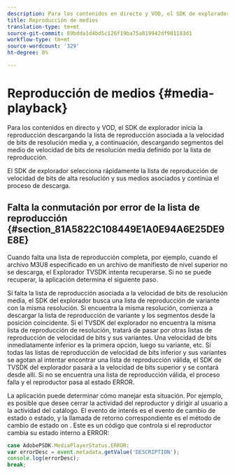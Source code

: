 ```yaml
---
description: Para los contenidos en directo y VOD, el SDK de explorador inicia la reproducción descargando la lista de reproducción asociada a la velocidad de bits de resolución media y, a continuación, descargando segmentos del medio de velocidad de bits de resolución media definido por la lista de reproducción.
title: Reproducción de medios
translation-type: tm+mt
source-git-commit: 89bdda1d4bd5c126f19ba75a819942df901183d1
workflow-type: tm+mt
source-wordcount: '329'
ht-degree: 0%

---
```



# Reproducción de medios {#media-playback}

Para los contenidos en directo y VOD, el SDK de explorador inicia la reproducción descargando la lista de reproducción asociada a la velocidad de bits de resolución media y, a continuación, descargando segmentos del medio de velocidad de bits de resolución media definido por la lista de reproducción.

El SDK de explorador selecciona rápidamente la lista de reproducción de velocidad de bits de alta resolución y sus medios asociados y continúa el proceso de descarga.

## Falta la conmutación por error de la lista de reproducción {#section_81A5822C108449E1A0E94A6E25DE9E8E}

Cuando falta una lista de reproducción completa, por ejemplo, cuando el archivo M3U8 especificado en un archivo de manifiesto de nivel superior no se descarga, el Explorador TVSDK intenta recuperarse. Si no se puede recuperar, la aplicación determina el siguiente paso.

Si falta la lista de reproducción asociada a la velocidad de bits de resolución media, el SDK del explorador busca una lista de reproducción de variante con la misma resolución. Si encuentra la misma resolución, comienza a descargar la lista de reproducción de variante y los segmentos desde la posición coincidente. Si el TVSDK del explorador no encuentra la misma lista de reproducción de resolución, tratará de pasar por otras listas de reproducción de velocidad de bits y sus variantes. Una velocidad de bits inmediatamente inferior es la primera opción, luego su variante, etc. Si todas las listas de reproducción de velocidad de bits inferior y sus variantes se agotan al intentar encontrar una lista de reproducción válida, el SDK de TVSDK del explorador pasará a la velocidad de bits superior y se contará desde allí. Si no se encuentra una lista de reproducción válida, el proceso falla y el reproductor pasa al estado ERROR.

La aplicación puede determinar cómo manejar esta situación. Por ejemplo, es posible que desee cerrar la actividad del reproductor y dirigir al usuario a la actividad del catálogo. El evento de interés es el evento de cambio de estado o estado, y la llamada de retorno correspondiente es el método de cambio de estado on . Este es un código que controla si el reproductor cambia su estado interno a ERROR:

```js
case AdobePSDK.MediaPlayerStatus.ERROR:  
var errorDesc = event.metadata.getValue('DESCRIPTION'); 
console.log(errorDesc); 
break; 
```
